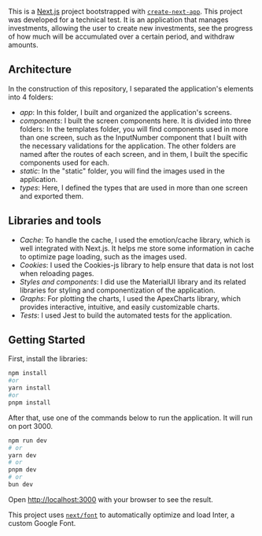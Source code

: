 This is a [Next.js](https://nextjs.org/) project bootstrapped with [`create-next-app`](https://github.com/vercel/next.js/tree/canary/packages/create-next-app). This project was developed for a technical test. It is an application that manages investments, allowing the user to create new investments, see the progress of how much will be accumulated over a certain period, and withdraw amounts.

## Architecture

In the construction of this repository, I separated the application's elements into 4 folders:

- *app*: In this folder, I built and organized the application's screens.
- *components*: I built the screen components here. It is divided into three folders: In the templates folder, you will find components used in more than one screen, such as the InputNumber component that I built with the necessary validations for the application. The other folders are named after the routes of each screen, and in them, I built the specific components used for each.
- *static*: In the "static" folder, you will find the images used in the application.
- *types*: Here, I defined the types that are used in more than one screen and exported them.

## Libraries and tools

- *Cache*: To handle the cache, I used the emotion/cache library, which is well integrated with Next.js. It helps me store some information in cache to optimize page loading, such as the images used.
- *Cookies*: I used the Cookies-js library to help ensure that data is not lost when reloading pages.
- *Styles and components*: I did use the MaterialUI library and its related libraries for styling and componentization of the application.
- *Graphs*: For plotting the charts, I used the ApexCharts library, which provides interactive, intuitive, and easily customizable charts.
- *Tests*: I used Jest to build the automated tests for the application.

## Getting Started

First, install the libraries:

```bash
npm install
#or
yarn install
#or
pnpm install
```

After that, use one of the commands below to run the application. It will run on port 3000.

```bash
npm run dev
# or
yarn dev
# or
pnpm dev
# or
bun dev
```

Open [http://localhost:3000](http://localhost:3000) with your browser to see the result.

This project uses [`next/font`](https://nextjs.org/docs/basic-features/font-optimization) to automatically optimize and load Inter, a custom Google Font.
